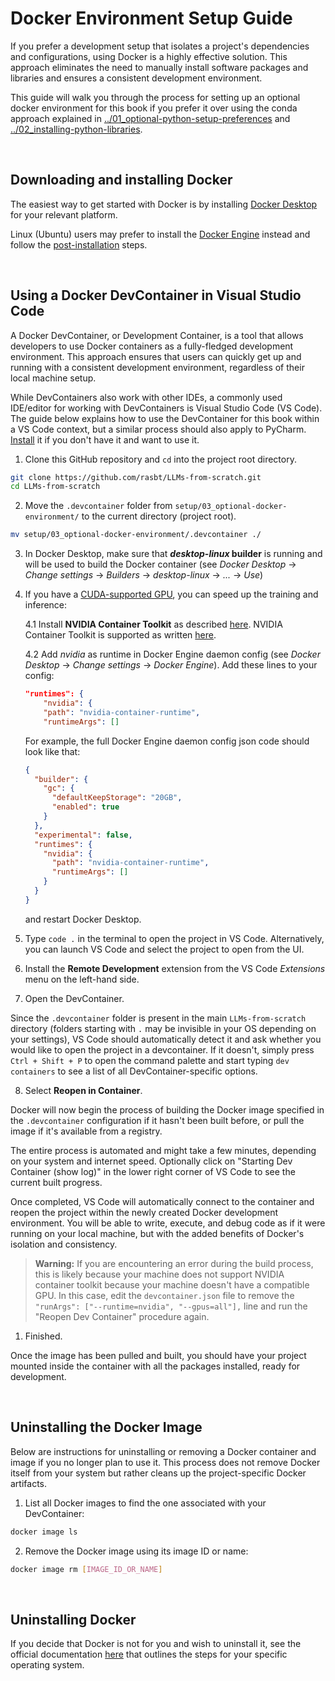 # Docker Environment Setup Guide

If you prefer a development setup that isolates a project's dependencies and configurations, using Docker is a highly effective solution. This approach eliminates the need to manually install software packages and libraries and ensures a consistent development environment.

This guide will walk you through the process for setting up an optional docker environment for this book if you prefer it over using the conda approach explained in [../01_optional-python-setup-preferences](../01_optional-python-setup-preferences) and [../02_installing-python-libraries](../02_installing-python-libraries).

<br>

## Downloading and installing Docker

The easiest way to get started with Docker is by installing [Docker Desktop](https://docs.docker.com/desktop/) for your relevant platform.

Linux (Ubuntu) users may prefer to install the [Docker Engine](https://docs.docker.com/engine/install/ubuntu/) instead and follow the [post-installation](https://docs.docker.com/engine/install/linux-postinstall/) steps.

<br>

## Using a Docker DevContainer in Visual Studio Code

A Docker DevContainer, or Development Container, is a tool that allows developers to use Docker containers as a fully-fledged development environment. This approach ensures that users can quickly get up and running with a consistent development environment, regardless of their local machine setup.

While DevContainers also work with other IDEs, a commonly used IDE/editor for working with DevContainers is Visual Studio Code (VS Code). The guide below explains how to use the DevContainer for this book within a VS Code context, but a similar process should also apply to PyCharm. [Install](https://code.visualstudio.com/download) it if you don't have it and want to use it.

1. Clone this GitHub repository and `cd` into the project root directory.

```bash
git clone https://github.com/rasbt/LLMs-from-scratch.git
cd LLMs-from-scratch
```

2. Move the `.devcontainer` folder from `setup/03_optional-docker-environment/` to the current directory (project root).

```bash
mv setup/03_optional-docker-environment/.devcontainer ./
```

3. In Docker Desktop, make sure that **_desktop-linux_ builder** is running and will be used to build the Docker container (see _Docker Desktop_ -> _Change settings_ -> _Builders_ -> _desktop-linux_ -> _..._ -> _Use_)

4. If you have a [CUDA-supported GPU](https://developer.nvidia.com/cuda-gpus), you can speed up the training and inference:

    4.1 Install **NVIDIA Container Toolkit** as described [here](https://docs.nvidia.com/datacenter/cloud-native/container-toolkit/latest/install-guide.html#installing-with-apt). NVIDIA Container Toolkit is supported as written [here](https://docs.nvidia.com/cuda/wsl-user-guide/index.html#nvidia-compute-software-support-on-wsl-2).

    4.2 Add _nvidia_ as runtime in Docker Engine daemon config (see _Docker Desktop_ -> _Change settings_ -> _Docker Engine_). Add these lines to your config:

    ```json
    "runtimes": {
        "nvidia": {
        "path": "nvidia-container-runtime",
        "runtimeArgs": []
    ```

    For example, the full Docker Engine daemon config json code should look like that:

    ```json
    {
      "builder": {
        "gc": {
          "defaultKeepStorage": "20GB",
          "enabled": true
        }
      },
      "experimental": false,
      "runtimes": {
        "nvidia": {
          "path": "nvidia-container-runtime",
          "runtimeArgs": []
        }
      }
    }
    ```

    and restart Docker Desktop.

5. Type `code .` in the terminal to open the project in VS Code. Alternatively, you can launch VS Code and select the project to open from the UI.

6. Install the **Remote Development** extension from the VS Code _Extensions_ menu on the left-hand side.

7. Open the DevContainer.

Since the `.devcontainer` folder is present in the main `LLMs-from-scratch` directory (folders starting with `.` may be invisible in your OS depending on your settings), VS Code should automatically detect it and ask whether you would like to open the project in a devcontainer. If it doesn't, simply press `Ctrl + Shift + P` to open the command palette and start typing `dev containers` to see a list of all DevContainer-specific options.

8. Select **Reopen in Container**.

Docker will now begin the process of building the Docker image specified in the `.devcontainer` configuration if it hasn't been built before, or pull the image if it's available from a registry.

The entire process is automated and might take a few minutes, depending on your system and internet speed. Optionally click on "Starting Dev Container (show log)" in the lower right corner of VS Code to see the current built progress.

Once completed, VS Code will automatically connect to the container and reopen the project within the newly created Docker development environment. You will be able to write, execute, and debug code as if it were running on your local machine, but with the added benefits of Docker's isolation and consistency.

> **Warning:**
> If you are encountering an error during the build process, this is likely because your machine does not support NVIDIA container toolkit because your machine doesn't have a compatible GPU. In this case, edit the `devcontainer.json` file to remove the `"runArgs": ["--runtime=nvidia", "--gpus=all"],` line and run the "Reopen Dev Container" procedure again.

1. Finished.

Once the image has been pulled and built, you should have your project mounted inside the container with all the packages installed, ready for development.

<br>

## Uninstalling the Docker Image

Below are instructions for uninstalling or removing a Docker container and image if you no longer plan to use it. This process does not remove Docker itself from your system but rather cleans up the project-specific Docker artifacts.

1. List all Docker images to find the one associated with your DevContainer:

```bash
docker image ls
```

2. Remove the Docker image using its image ID or name:

```bash
docker image rm [IMAGE_ID_OR_NAME]
```

<br>

## Uninstalling Docker

If you decide that Docker is not for you and wish to uninstall it, see the official documentation [here](https://docs.docker.com/desktop/uninstall/) that outlines the steps for your specific operating system.
